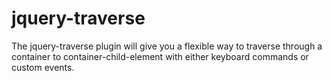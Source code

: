 jquery-traverse
===============

The jquery-traverse plugin will give you a flexible way to traverse through a container to container-child-element with either keyboard commands or custom events.